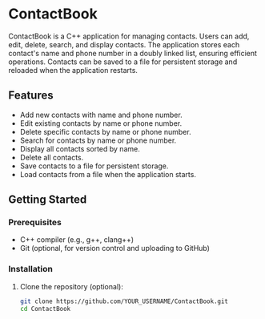 # ContactBook

ContactBook is a C++ application for managing contacts. Users can add, edit, delete, search, and display contacts. The application stores each contact's name and phone number in a doubly linked list, ensuring efficient operations. Contacts can be saved to a file for persistent storage and reloaded when the application restarts.

## Features

- Add new contacts with name and phone number.
- Edit existing contacts by name or phone number.
- Delete specific contacts by name or phone number.
- Search for contacts by name or phone number.
- Display all contacts sorted by name.
- Delete all contacts.
- Save contacts to a file for persistent storage.
- Load contacts from a file when the application starts.

## Getting Started

### Prerequisites

- C++ compiler (e.g., g++, clang++)
- Git (optional, for version control and uploading to GitHub)

### Installation

1. Clone the repository (optional):

   ```sh
   git clone https://github.com/YOUR_USERNAME/ContactBook.git
   cd ContactBook
